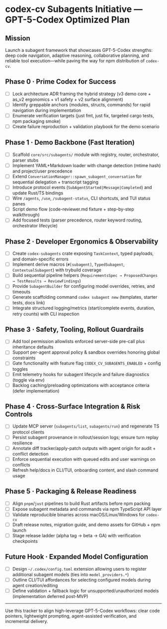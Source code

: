 # codex-cv Subagents Initiative — GPT-5-Codex Optimized Plan

## Mission
Launch a subagent framework that showcases GPT-5-Codex strengths: deep code navigation, adaptive reasoning, collaborative planning, and reliable tool execution—while paving the way for npm distribution of `codex-cv`.

## Phase 0 · Prime Codex for Success
- [ ] Lock architecture ADR framing the hybrid strategy (v3 demo core + as_v2 ergonomics + v1 safety + v2 surface alignment)
- [ ] Identify greppable anchors (modules, structs, commands) for rapid navigation during implementation
- [ ] Enumerate verification targets (just fmt, just fix, targeted cargo tests, npm packaging smoke)
- [ ] Create failure reproduction + validation playbook for the demo scenario

## Phase 1 · Demo Backbone (Fast Iteration)
- [ ] Scaffold `core/src/subagents/` module with registry, router, orchestrator, parser stubs
- [ ] Implement YAML+Markdown loader with change detection (mtime hash) and project/user precedence
- [ ] Extend `ConversationManager::spawn_subagent_conversation` for sequential delegation + transcript tagging
- [ ] Introduce protocol events (`SubAgentStarted|Message|Completed`) and update Rust/TS bindings
- [ ] Wire `/agents`, `/use`, `/subagent-status`, CLI shortcuts, and TUI status panes
- [ ] Script demo flow (code-reviewer.md fixture + step-by-step walkthrough)
- [ ] Add focused tests (parser precedence, router keyword routing, orchestrator lifecycle)

## Phase 2 · Developer Ergonomics & Observability
- [ ] Create `codex-subagents` crate exposing `TaskContext`, typed payloads, and domain-specific errors
- [ ] Implement derive macros (`#[subagent]`, `TypedSubagent`, `ContextualSubagent`) with trybuild coverage
- [ ] Build sequential pipeline helpers (`RequirementsSpec → ProposedChanges → TestResults → ReviewFindings`)
- [ ] Provide `SubagentBuilder` for configuring model overrides, retries, and timeouts
- [ ] Generate scaffolding command `codex subagent new` (templates, starter tests, docs link)
- [ ] Integrate structured logging/metrics (start/complete events, duration, retry counts) with CLI inspection

## Phase 3 · Safety, Tooling, Rollout Guardrails
- [ ] Add tool permission allowlists enforced server-side pre-call plus inheritance defaults
- [ ] Support per-agent approval policy & sandbox overrides honoring global constraints
- [ ] Gate functionality with feature flag `CODEX_CV_SUBAGENTS_ENABLED` + config toggles
- [ ] Emit telemetry hooks for subagent lifecycle and failure diagnostics (toggle via env)
- [ ] Backlog caching/preloading optimizations with acceptance criteria (defer implementation)

## Phase 4 · Cross-Surface Integration & Risk Controls
- [ ] Update MCP server (`subagents/list`, `subagents/run`) and regenerate TS protocol clients
- [ ] Persist subagent provenance in rollout/session logs; ensure turn replay resilience
- [ ] Annotate diff tracker/apply-patch outputs with agent origin for audit + conflict detection
- [ ] Enforce sequential execution with queued edits and user warnings on conflicts
- [ ] Refresh help/docs in CLI/TUI, onboarding content, and slash command usage

## Phase 5 · Packaging & Release Readiness
- [ ] Align `pnpm`/`just` pipelines to build Rust artifacts before npm packing
- [ ] Expose subagent metadata and commands via npm TypeScript API layer
- [ ] Validate reproducible binaries across macOS/Linux/Windows for `codex-cv`
- [ ] Draft release notes, migration guide, and demo assets for GitHub + npm launch
- [ ] Stage release ladder (alpha tag → beta → GA) with verification checkpoints

## Future Hook · Expanded Model Configuration
- [ ] Design `~/.codex/config.toml` extension allowing users to register additional subagent models (ties into `model_providers.*`)
- [ ] Outline CLI/TUI affordances for selecting configured models during agent creation/editing
- [ ] Define validation + fallback logic for unsupported/unauthorized models (implementation deferred post-MVP)

---
Use this tracker to align high-leverage GPT-5-Codex workflows: clear code pointers, lightweight prompting, agent-assisted verification, and incremental delivery.
